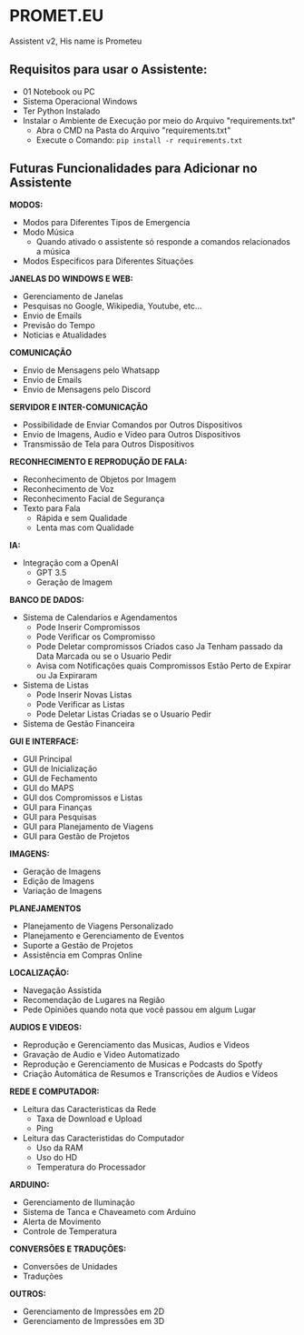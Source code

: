 # PROMET.EU
Assistent v2, His name is Prometeu

## Requisitos para usar o Assistente:
- 01 Notebook ou PC
- Sistema Operacional Windows
- Ter Python Instalado
- Instalar o Ambiente de Execução por meio do Arquivo "requirements.txt"
  - Abra o CMD na Pasta do Arquivo "requirements.txt"
  - Execute o Comando: `pip install -r requirements.txt`


## Futuras Funcionalidades para Adicionar no Assistente
**MODOS:**
- Modos para Diferentes Tipos de Emergencia
- Modo Música
  - Quando ativado o assistente só responde a comandos relacionados a música
- Modos Especificos para Diferentes Situações


**JANELAS DO WINDOWS E WEB:**
- Gerenciamento de Janelas 
- Pesquisas no Google, Wikipedia, Youtube, etc...
- Envio de Emails
- Previsão do Tempo
- Noticias e Atualidades


**COMUNICAÇÃO**
- Envio de Mensagens pelo Whatsapp
- Envio de Emails
- Envio de Mensagens pelo Discord


**SERVIDOR E INTER-COMUNICAÇÃO**
- Possibilidade de Enviar Comandos por Outros Dispositivos
- Envio de Imagens, Audio e Vídeo para Outros Dispositivos
- Transmissão de Tela para Outros Dispositivos


**RECONHECIMENTO E REPRODUÇÃO DE FALA:**
- Reconhecimento de Objetos por Imagem
- Reconhecimento de Voz
- Reconhecimento Facial de Segurança
- Texto para Fala
  - Rápida e sem Qualidade
  - Lenta mas com Qualidade


**IA:**
- Integração com a OpenAI
  - GPT 3.5
  - Geração de Imagem


**BANCO DE DADOS:**
- Sistema de Calendarios e Agendamentos
  - Pode Inserir Compromissos
  - Pode Verificar os Compromisso
  - Pode Deletar compromissos Criados caso Ja Tenham passado da Data Marcada ou se o Usuario Pedir
  - Avisa com Notificações quais Compromissos Estão Perto de Expirar ou Ja Expiraram
- Sistema de Listas
  - Pode Inserir Novas Listas
  - Pode Verificar as Listas
  - Pode Deletar Listas Criadas se o Usuario Pedir
- Sistema de Gestão Financeira


**GUI E INTERFACE:**
- GUI Principal
- GUI de Inicialização
- GUI de Fechamento
- GUI do MAPS
- GUI dos Compromissos e Listas
- GUI para Finanças
- GUI para Pesquisas
- GUI para Planejamento de Viagens
- GUI para Gestão de Projetos


**IMAGENS:**
- Geração de Imagens
- Edição de Imagens
- Variação de Imagens


**PLANEJAMENTOS**
- Planejamento de Viagens Personalizado
- Planejamento e Gerenciamento de Eventos
- Suporte a Gestão de Projetos
- Assistência em Compras Online


**LOCALIZAÇÃO:**
- Navegação Assistida
- Recomendação de Lugares na Região
- Pede Opiniões quando nota que você passou em algum Lugar


**AUDIOS E VIDEOS:**
- Reprodução e Gerenciamento das Musicas, Audios e Videos
- Gravação de Audio e Video Automatizado
- Reprodução e Gerenciamento de Musicas e Podcasts do Spotfy
- Criação Automática de Resumos e Transcrições de Audios e Vídeos


**REDE E COMPUTADOR:**
- Leitura das Caracteristicas da Rede
  - Taxa de Download e Upload
  - Ping
- Leitura das Caracteristidas do Computador
  - Uso da RAM
  - Uso do HD
  - Temperatura do Processador


**ARDUINO:**
- Gerenciamento de Iluminação
- Sistema de Tanca e Chaveameto com Arduino
- Alerta de Movimento
- Controle de Temperatura


**CONVERSÕES E TRADUÇÕES:**
- Conversões de Unidades
- Traduções


**OUTROS:**
- Gerenciamento de Impressões em 2D
- Gerenciamento de Impressões em 3D
